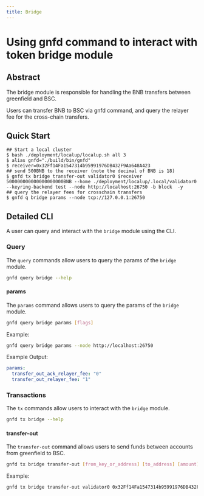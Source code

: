 ```yaml
---
title: Bridge
---
```

# Using gnfd command to interact with token bridge module

## Abstract
The bridge module is responsible for handling the BNB transfers between greenfield and BSC.

Users can transfer BNB to BSC via gnfd command, and query the relayer fee for the cross-chain transfers.

## Quick Start

```
## Start a local cluster
$ bash ./deployment/localup/localup.sh all 3
$ alias gnfd="./build/bin/gnfd"
$ receiver=0x32Ff14Fa1547314b95991976DB432F9Aa648A423
## send 500BNB to the receiver (note the decimal of BNB is 18)
$ gnfd tx bridge transfer-out validator0 $receiver 500000000000000000000BNB --home ./deployment/localup/.local/validator0 --keyring-backend test --node http://localhost:26750 -b block  -y
## query the relayer fees for crosschain transfers
$ gnfd q bridge params --node tcp://127.0.0.1:26750 
```

## Detailed CLI

A user can query and interact with the `bridge` module using the CLI.

### Query

The `query` commands allow users to query the params of the `bridge` module.

```sh
gnfd query bridge --help
```

#### params

The `params` command allows users to query the params of the `bridge` module.

```sh
gnfd query bridge params [flags]
```

Example:

```sh
gnfd query bridge params --node http://localhost:26750
```

Example Output:

```yml
params:
  transfer_out_ack_relayer_fee: "0"
  transfer_out_relayer_fee: "1"
```

### Transactions

The `tx` commands allow users to interact with the `bridge` module.

```sh
gnfd tx bridge --help
```

#### transfer-out

The `transfer-out` command allows users to send funds between accounts from greenfield to BSC.

```sh
gnfd tx bridge transfer-out [from_key_or_address] [to_address] [amount] [flags]
```

Example:

```sh
gnfd tx bridge transfer-out validator0 0x32Ff14Fa1547314b95991976DB432F9Aa648A423 500000000000000000000BNB --home ./deployment/localup/.local/validator0 --keyring-backend test --node http://localhost:26750 -b block  -y
```